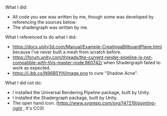 What I did:
 - All code you see was written by me, though some was developed by referencing the sources below:
 - The shadergraph was written by me.

What I referenced to do what I did:
 - https://docs.unity3d.com/Manual/Example-CreatingaBillboardPlane.html because I've never built a mesh from scratch before.
 - https://forum.unity.com/threads/the-current-render-pipeline-is-not-compatible-with-this-master-node.660742/ when Shadergraph failed to work as expected.
 - https://i.ibb.co/N96B5YH/image.png to cure "Shadow Acne".

What I did not do:
 - I installed the Universal Rendering Pipeline package, built by Unity.
 - I installed the Shadergraph package, built by Unity.
 - The open hand icon. (https://www.svgrepo.com/svg/147219/pointing-right , It's CC0)
